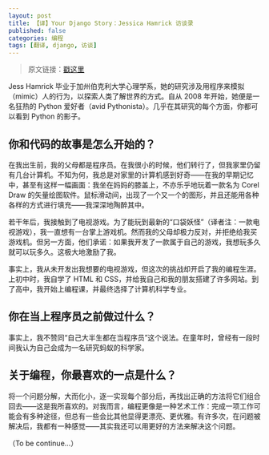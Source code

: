 ```yaml
---
layout: post
title: 【译】Your Django Story：Jessica Hamrick 访谈录
published: false
categories: 编程
tags: [翻译, django, 访谈]
---
```


> 原文链接：[戳这里](http://blog.djangogirls.org/post/129569804938/your-django-story-meet-jessica-hamrick)

Jess Hamrick 毕业于加州伯克利大学心理学系，她的研究涉及用程序来模拟（mimic）人的行为，以探索人类了解世界的方式。自从 2008 年开始，她便是一名狂热的 Python 爱好者（avid Pythonista）。几乎在其研究的每个方面，你都可以看到 Python 的影子。

## 你和代码的故事是怎么开始的？

在我出生前，我的父母都是程序员。在我很小的时候，他们转行了，但我家里仍留有几台计算机。不知为何，我总是对家里的计算机感到好奇——在我的早期记忆中，甚至有这样一幅画面：我坐在妈妈的膝盖上，不亦乐乎地玩着一款名为 Corel Draw 的矢量绘图软件。鼠标滑动间，出现了一个又一个的图形，并且还能用各种各样的方式进行填充——我深深地陶醉其中。

若干年后，我接触到了电视游戏。为了能玩到最新的“口袋妖怪”（译者注：一款电视游戏），我一直想有一台掌上游戏机。然而我的父母却极力反对，并拒绝给我买游戏机。但另一方面，他们承诺：如果我开发了一款属于自己的游戏，我想玩多久就可以玩多久。这极大地激励了我。

事实上，我从未开发出我想要的电视游戏，但这次的挑战却开启了我的编程生涯。上初中时，我自学了 HTML 和 CSS，并给我自己和我的朋友搭建了许多网站。到了高中，我开始上编程课，并最终选择了计算机科学专业。

## 你在当上程序员之前做过什么？

事实上，我不赞同“自己大半生都在当程序员”这个说法。在童年时，曾经有一段时间我认为自己会成为一名研究蚂蚁的科学家。

## 关于编程，你最喜欢的一点是什么？

将一个问题分解，大而化小，逐一实现每个部分后，再找出正确的方法将它们组合回去——这是我所喜欢的。对我而言，编程更像是一种艺术工作：完成一项工作可能会有多种途径，但总有一些会比其他显得更漂亮、更优雅。有许多次，在问题被解决后，我都有一种感觉——其实我还可以用更好的方法来解决这个问题。

（To be continue...）